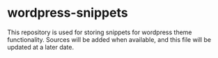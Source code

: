 # wordpress-snippets
This repository is used for storing snippets for wordpress theme functionality. Sources will be added when available, and this file will be updated at a later date.
